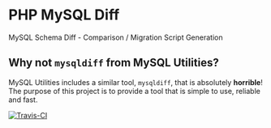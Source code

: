 # PHP MySQL Diff
MySQL Schema Diff - Comparison / Migration Script Generation

## Why not `mysqldiff` from MySQL Utilities?
MySQL Utilities includes a similar tool, `mysqldiff`, that is absolutely **horrible**! The purpose of this project is to provide a tool that is simple to use, reliable and fast.

[![Travis-CI](https://img.shields.io/travis/camcima/php-mysql-diff/master.svg)](https://travis-ci.org/camcima/php-mysql-diff)

